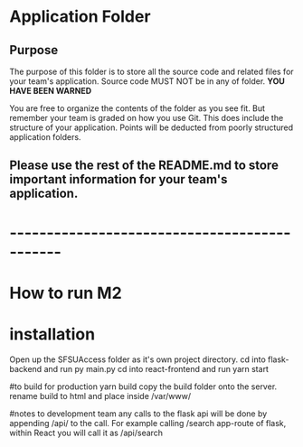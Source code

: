 # Application Folder

## Purpose
The purpose of this folder is to store all the source code and related files for your team's application. Source code MUST NOT be in any of folder. <strong>YOU HAVE BEEN WARNED</strong>

You are free to organize the contents of the folder as you see fit. But remember your team is graded on how you use Git. This does include the structure of your application. Points will be deducted from poorly structured application folders.

## Please use the rest of the README.md to store important information for your team's application.


# ---------------------------------------------
# How to run M2
# installation
Open up the SFSUAccess folder as it's own project directory.
cd into flask-backend and run py main.py
cd into react-frontend and run yarn start


#to build for production
yarn build
copy the build folder onto the server. rename build to html and place inside /var/www/ 

#notes to development team
any calls to the flask api will be done by appending /api/ to the call.
For example calling /search app-route of flask, within React you will call it as /api/search
